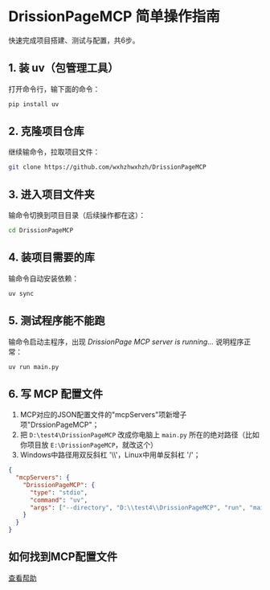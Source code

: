# DrissionPageMCP 简单操作指南
快速完成项目搭建、测试与配置，共6步。


## 1. 装 uv（包管理工具）
打开命令行，输下面的命令：
```bash
pip install uv
```


## 2. 克隆项目仓库
继续输命令，拉取项目文件：
```bash
git clone https://github.com/wxhzhwxhzh/DrissionPageMCP
```


## 3. 进入项目文件夹
输命令切换到项目目录（后续操作都在这）：
```bash
cd DrissionPageMCP
```


## 4. 装项目需要的库
输命令自动安装依赖：
```bash
uv sync
```


## 5. 测试程序能不能跑
输命令启动主程序，出现 *DrissionPage MCP server is running...* 说明程序正常：
```bash
uv run main.py
```


## 6. 写 MCP 配置文件
1. MCP对应的JSON配置文件的"mcpServers"项新增子项"DrssionPageMCP"；
2. 把 `D:\test4\DrissionPageMCP` 改成你电脑上 `main.py` 所在的绝对路径（比如你项目放 `E:\DrissionPageMCP`，就改这个） 
3. Windows中路径用双反斜杠  '\\\\'，Linux中用单反斜杠 '/'；

```json
{
  "mcpServers": {
    "DrissionPageMCP": {
      "type": "stdio",
      "command": "uv",
      "args": ["--directory", "D:\\test4\\DrissionPageMCP", "run", "main.py"]
    }
  }
}
```

## 如何找到MCP配置文件  
[查看帮助](./README.md)

